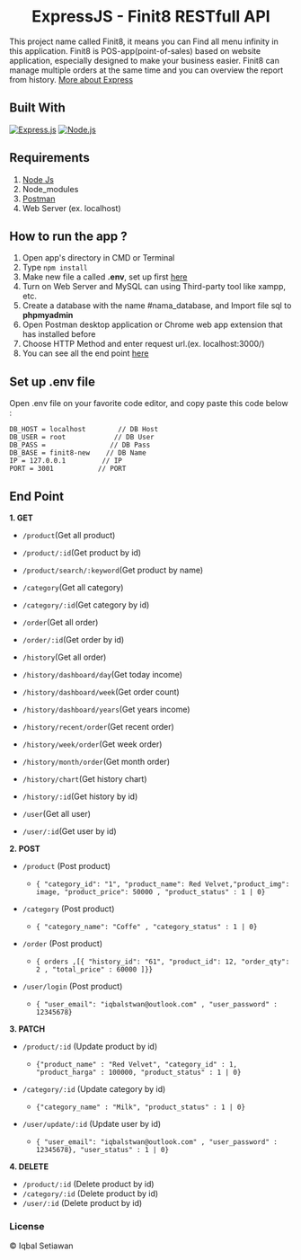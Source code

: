 <h1 align="center">ExpressJS - Finit8 RESTfull API</h1>

This project name called Finit8, it means you can Find all menu infinity in this application. Finit8 is POS-app(point-of-sales) based on website application, especially designed to make your business easier. Finit8 can manage multiple orders at the same time and you can overview the report from history. [More about Express](https://en.wikipedia.org/wiki/Express.js)

## Built With

[![Express.js](https://img.shields.io/badge/Express.js-4.x-orange.svg?style=rounded-square)](https://expressjs.com/en/starter/installing.html)
[![Node.js](https://img.shields.io/badge/Node.js-v.12.13-green.svg?style=rounded-square)](https://nodejs.org/)

## Requirements

1. <a href="https://nodejs.org/en/download/">Node Js</a>
2. Node_modules
3. <a href="https://www.getpostman.com/">Postman</a>
4. Web Server (ex. localhost)

## How to run the app ?

1. Open app's directory in CMD or Terminal
2. Type `npm install`
3. Make new file a called **.env**, set up first [here](#set-up-env-file)
4. Turn on Web Server and MySQL can using Third-party tool like xampp, etc.
5. Create a database with the name #nama_database, and Import file sql to **phpmyadmin**
6. Open Postman desktop application or Chrome web app extension that has installed before
7. Choose HTTP Method and enter request url.(ex. localhost:3000/)
8. You can see all the end point [here](#end-point)

## Set up .env file

Open .env file on your favorite code editor, and copy paste this code below :

```
DB_HOST = localhost        // DB Host
DB_USER = root            // DB User
DB_PASS =                // DB Pass
DB_BASE = finit8-new    // DB Name
IP = 127.0.0.1         // IP
PORT = 3001           // PORT

```

## End Point

**1. GET**

- `/product`(Get all product)
- `/product/:id`(Get product by id)
- `/product/search/:keyword`(Get product by name)

- `/category`(Get all category)
- `/category/:id`(Get category by id)

- `/order`(Get all order)
- `/order/:id`(Get order by id)

- `/history`(Get all order)
- `/history/dashboard/day`(Get today income)
- `/history/dashboard/week`(Get order count)
- `/history/dashboard/years`(Get years income)
- `/history/recent/order`(Get recent order)
- `/history/week/order`(Get week order)
- `/history/month/order`(Get month order)
- `/history/chart`(Get history chart)
- `/history/:id`(Get history by id)

- `/user`(Get all user)
- `/user/:id`(Get user by id)

**2. POST**

- `/product` (Post product)

  - `{ "category_id": "1", "product_name": Red Velvet,"product_img": image, "product_price": 50000 , "product_status" : 1 | 0}`

- `/category` (Post product)

  - `{ "category_name": "Coffe" , "category_status" : 1 | 0}`

- `/order` (Post product)

  - `{ orders ,[{ "history_id": "61", "product_id": 12, "order_qty": 2 , "total_price" : 60000 ]}}`

- `/user/login` (Post product)

  - `{ "user_email": "iqbalstwan@outlook.com" , "user_password" : 12345678}`

**3. PATCH**

- `/product/:id` (Update product by id)

  - `{"product_name" : "Red Velvet", "category_id" : 1, "product_harga" : 100000, "product_status" : 1 | 0}`

- `/category/:id` (Update category by id)

  - `{"category_name" : "Milk", "product_status" : 1 | 0}`

- `/user/update/:id` (Update user by id)

  - `{ "user_email": "iqbalstwan@outlook.com" , "user_password" : 12345678}, "user_status" : 1 | 0}`

**4. DELETE**

- `/product/:id` (Delete product by id)
- `/category/:id` (Delete product by id)
- `/user/:id` (Delete product by id)

### License

&#169; Iqbal Setiawan
